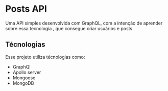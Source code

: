 # Posts API

Uma API simples desenvolvida com GraphQL, com a intenção de aprender sobre essa tecnologia , que consegue criar usuários e posts.

## Técnologias

Esse projeto utiliza técnologias como:

- GraphQl
- Apollo server
- Mongoose
- MongoDB

